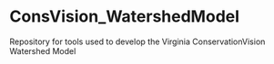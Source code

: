 # ConsVision_WatershedModel
Repository for tools used to develop the Virginia ConservationVision Watershed Model
